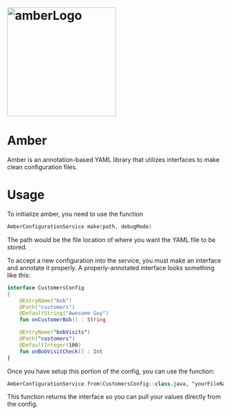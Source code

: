 # <img width="253" alt="amberLogo" src="https://github.com/98ping/amber/assets/67809373/a039d8ae-bcde-4230-b1cc-efff45f18aff"> 
# Amber
Amber is an annotation-based YAML library that utilizes interfaces to make clean configuration files.

# Usage

To initialize amber, you need to use the function
```kotlin
AmberConfigurationService.make(path, debugMode)
```
The path would be the file location of where you want the YAML file to be stored. 

To accept a new configuration into the service, you must make an interface and annotate it properly. A properly-annotated interface looks something like this:
```kotlin
interface CustomersConfig
{
    @EntryName("bob")
    @Path("customers")
    @DefaultString("Awesome Guy")
    fun onCustomerBob() : String

    @EntryName("bobVisits")
    @Path("customers")
    @DefaultInteger(100)
    fun onBobVisitCheck() : Int
}
```

Once you have setup this portion of the config, you can use the function:
```kotlin
AmberConfigurationService.from(CustomersConfig::class.java, "yourFileName.yaml" )
```
This function returns the interface so you can pull your values directly from the config.
